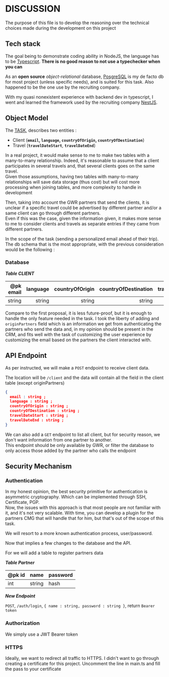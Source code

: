 # DISCUSSION

The purpose of this file is to develop the reasoning over the technical choices made during the development
on this project

## Tech stack

The goal being to demonstrate coding ability in NodeJS, the language has to be [Typescript](https://www.typescriptlang.org/).
**There is no good reason to not use a typechecker when you can**

As an **open source** *object-relational* database, [PosgreSQL](https://www.postgresql.org/) is my de facto db for most project (unless specific needs), and is suited for this task. Also happened to be the one use by the recruiting company.

With my quasi nonexistent experience with backend dev in typescript, I went and learned the framework used by the recruiting company [NestJS](https://nestjs.com/).

## Object Model

The [TASK](TASK.md), describes two entities :

- Client (**`email`, `language`, `countryOfOrigin`, `countryOfDestination`**)
- Travel (**`travelDateStart`**, **`travelDateEnd`**)

In a real project, it would make sense to me to make two tables
with a many-to-many relationship.
Indeed, it's reasonable to assume that a client participates in several travels and, that several clients goes on the same travel.\
Given those assumptions, having two tables with many-to-many relationships will save data storage (thus cost) but will cost more processing when joining tables, and more complexity to handle in development

Then, taking into account the GWR partners that send the clients,
it is unclear if a specific travel could be advertised by different partner and/or a same client can go through different partners.\
Even if this was the case, given the information given, it makes more sense to me to consider clients and travels as separate entries if they came from different partners.

In the scope of the task (sending a personalized email ahead of their trip). The db schema that is the most appropriate, with the previous consideration would be the following :

### Database

***Table CLIENT***

|@pk email | language | countryOfOrigin | countryOfDestination | travelDateStart | travelDateEnd | originPartners|
|---:|---:|---:|---:|---:|---:|---:|
|string|string|string|string|date|date|string|

Compare to the first proposal, it is less future-proof, but it is enough to handle the only feature needed in the task.
I took the liberty of adding and `originPartners` field which is an information we get from authenticating the partners who send the data and, in my opinion should be present in the CRM, and fits well with the task of customizing the user experience by customizing the email based on the partners the client interacted with.

## API Endpoint

As per instructed, we will make a `POST` endpoint to receive client data.

The location will be `/client` and the data will contain all the field in the client table (except originPartners)

```json
{
  email : string ;
  language : string ;
  countryOfOrigin : string ;
  countryOfDestination : string ;
  travelDateStart : string ;
  travelDateEnd : string ;
}
```

We can also add a `GET` endpoint to list all client, but for security reason, we don't want information from one partner to another.\
This endpoint should be only available by GWR, or filter the database to only access those added by the partner who calls the endpoint

## Security Mechanism

### Authentication

In my honest opinion, the best security primitive for authentication is asymmetric cryptography. Which can be implemented through SSH, Certificate, PGP.\
Now, the issues with this approach is that most people are not familiar with it, and it's not very scalable.
With time, you can develop a plugin for the partners CMG that will handle that for him, but that's out of the scope of this task.

We will resort to a more known authentication process, user/password.

Now that implies a few changes to the database and the API.

For we will add a table to register partners data

***Table Partner***

| @pk id | name | password |
|---|---|---|
| int | string | hash |

***New Endpoint***

`POST`, `/auth/login`, `{ name : string, password : string }`, return `Bearer token`

### Authorization

We simply use a JWT Bearer token

### HTTPS

Ideally, we want to redirect all traffic to HTTPS.
I didn't want to go through creating a certificate for this project.
Uncomment the line in main.ts and fill the pass to your certificate
